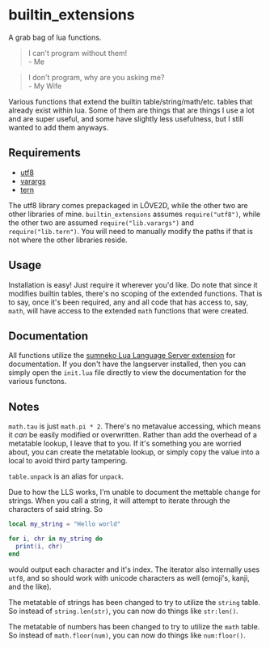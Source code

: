 # builtin_extensions
 A grab bag of lua functions.

> I can't program without them!\
> \- Me

> I don't program, why are you asking me?\
> \- My Wife

Various functions that extend the builtin table/string/math/etc. tables that already exist within lua. Some of them are things that are things I use a lot and are super useful, and some have slightly less usefulness, but I still wanted to add them anyways.

## Requirements

* [utf8](https://www.lua.org/manual/5.3/manual.html#6.5)
* [varargs](https://github.com/jumpsplat120/varargs)
* [tern](https://github.com/jumpsplat120/tern)

The utf8 library comes prepackaged in LÖVE2D, while the other two are other libraries of mine. `builtin_extensions` assumes `require("utf8")`, while the other two are assumed `require("lib.varargs")` and `require("lib.tern")`. You will need to manually modify the paths if that is not where the other libraries reside.

## Usage

Installation is easy! Just require it wherever you'd like. Do note that since it modifies builtin tables, there's no scoping of the extended functions. That is to say, once it's been required, any and all code that has access to, say, `math`, will have access to the extended `math` functions that were created.

## Documentation

All functions utilize the [sumneko Lua Language Server  extension](https://luals.github.io/) for documentation. If you don't have the langserver installed, then you can simply open the `init.lua` file directly to view the documentation for the various functons.

## Notes

`math.tau` is just `math.pi * 2`. There's no metavalue accessing, which means it *can* be easily modified or overwritten. Rather than add the overhead of a metatable lookup, I leave that to you. If it's something you are worried about, you can create the metatable lookup, or simply copy the value into a local to avoid third party tampering.

`table.unpack` is an alias for `unpack`.

Due to how the LLS works, I'm unable to document the mettable change for strings. When you call a string, it will attempt to iterate through the characters of said string. So
```lua
local my_string = "Hello world"

for i, chr in my_string do
  print(i, chr)
end
```
would output each character and it's index. The iterator also internally uses `utf8`, and so should work with unicode characters as well (emoji's, kanji, and the like).

The metatable of strings has been changed to try to utilize the `string` table. So instead of `string.len(str)`, you can now do things like `str:len()`.

The metatable of numbers has been changed to try to utilize the `math` table. So instead of `math.floor(num)`, you can now do things like `num:floor()`.